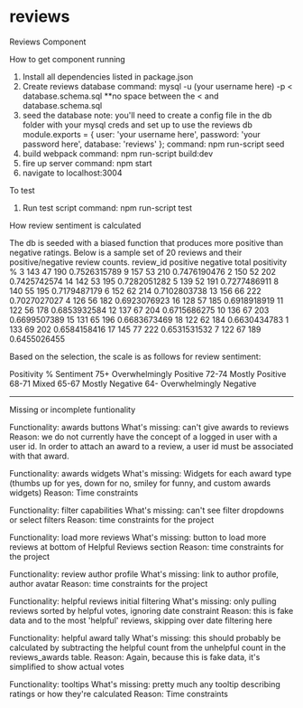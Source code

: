 # reviews
Reviews Component

How to get component running
1) Install all dependencies listed in package.json
2) Create reviews database
  command: mysql -u (your username here) -p < database.schema.sql **no space between the < and database.schema.sql
3) seed the database
  note: you'll need to create a config file in the db folder with your mysql creds and set up to use the reviews db
  module.exports = {
  user: 'your username here',
  password: 'your password here',
  database: 'reviews'
};
  command: npm run-script seed
4) build webpack
  command: npm run-script build:dev
5) fire up server
  command: npm start
7) navigate to localhost:3004

To test
1) Run test script
  command: npm run-script test

How review sentiment is calculated

The db is seeded with a biased function that produces more positive than negative ratings.  Below is a sample set of 20 reviews and their positive/negative review counts.
review_id	  positive	  negative	  total       positivity %
3	          143	        47	        190	        0.7526315789
9	          157	        53	        210	        0.7476190476
2	          150       	52	        202	        0.7425742574
14	        142       	53	        195	        0.7282051282
5	          139       	52	        191	        0.7277486911
8	          140	        55        	195	        0.7179487179
6	          152	        62	        214	        0.7102803738
13	        156	        66	        222	        0.7027027027
4	          126	        56        	182	        0.6923076923
16	        128	        57        	185	        0.6918918919
11	        122	        56	        178	        0.6853932584
12	        137	        67        	204	        0.6715686275
10	        136       	67        	203	        0.6699507389
15	        131	        65        	196       	0.6683673469
18	        122	        62        	184       	0.6630434783
1	          133	        69        	202	        0.6584158416
17	        145	        77        	222	        0.6531531532
7	          122        	67	        189	        0.6455026455

Based on the selection, the scale is as follows for review sentiment:

Positivity %        Sentiment
75+ 	              Overwhelmingly Positive
72-74	              Mostly Positive
68-71	              Mixed
65-67	              Mostly Negative
64-	                Overwhelmingly Negative

______________________________________________________________________________________________________________

Missing or incomplete funtionality

Functionality: awards buttons
What's missing: can't give awards to reviews
Reason: we do not currently have the concept of a logged in user with a user id.  In order to attach an award to a review, a user id must be associated with that award.

Functionality: awards widgets
What's missing: Widgets for each award type (thumbs up for yes, down for no, smiley for funny, and custom awards widgets)
Reason: Time constraints

Functionality: filter capabilities
What's missing: can't see filter dropdowns or select filters
Reason: time constraints for the project

Functionality: load more reviews
What's missing: button to load more reviews at bottom of Helpful Reviews section
Reason: time constraints for the project

Functionality: review author profile
What's missing: link to author profile, author avatar
Reason: time constraints for the project

Functionality: helpful reviews initial filtering
What's missing: only pulling reviews sorted by helpful votes, ignoring date constraint
Reason: this is fake data and to the most 'helpful' reviews, skipping over date filtering here

Functionality: helpful award tally
What's missing: this should probably be calculated by subtracting the helpful count from the unhelpful count in the reviews_awards table.
Reason: Again, because this is fake data, it's simplified to show actual votes

Functionality: tooltips
What's missing: pretty much any tooltip describing ratings or how they're calculated
Reason: Time constraints